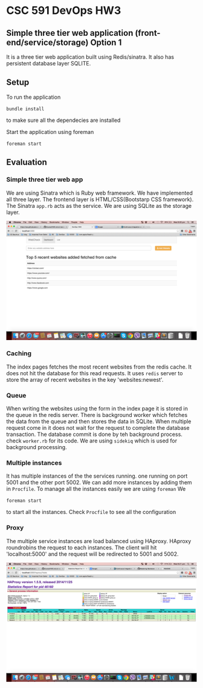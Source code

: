 # CSC 591 DevOps HW3

##  Simple three tier web application (front-end/service/storage) Option 1
It is a three tier web application built using Redis/sinatra. It also has persistent database layer SQLITE.


## Setup
To run the application

    
    bundle install
    

to make sure all the dependecies are installed

Start the application using foreman

    
    foreman start
 

## Evaluation
### Simple three tier web app
We are using Sinatra which is Ruby web framework. We have implemented all three layer. The frontend layer is HTML/CSS(Bootstarp CSS framework).
The Sinatra `app.rb` acts as the service. We are using SQLite as the storage layer.

![webapp](./imgs/webapp.png) 

### Caching
The index pages fetches the most recent websites from the redis cache. It does not hit the database for this read requests. It uses `redis` server to store the array of recent websites in the key 'websites:newest'.

### Queue
When writing the websites using the form in the index page it is stored in the queue in the redis server. There is background worker which fetches the data from the queue and then stores the data in SQLite.
When multiple request come in it does not wait for the request to complete the database transaction. The database commit is done by teh background process.
check `worker.rb` for its code. We are using `sidekiq` which is used for background processing.

### Multiple instances
It has multiple instances of the the services running. one running on port 5001 and the other port 5002. We can add more instances by adding them in `Procfile`. To manage all the instances easily we are using `foreman`
We 
```
foreman start
```
to start all the instances.
Check `Procfile` to see all the configuration

### Proxy
The multiple service instances are load balanced using HAproxy. HAproxy roundrobins the request to each instances. The client will hit 'localhost:5000' and the request will be redirected to 5001 and 5002.

![haproxy](./imgs/haproxy.png)









